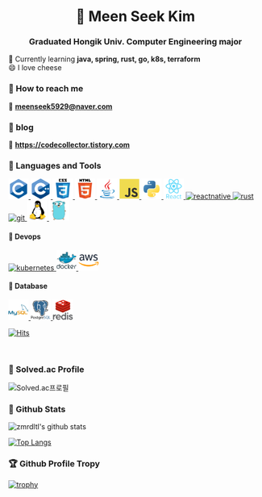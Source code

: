 <!--✨ _special_ ✨ repository

Here are some ideas to get you started:

- 🔭 I’m currently working on ...
- 🌱 I’m currently learning ... Hongik Univ. 4th grade graduate 2021.08
- 👯 I’m looking to collaborate on ... naver, kakao, or other it companies
- 🤔 I’m looking for help with ...
- 💬 Ask me about 
- 😄 Pronouns: 
- 
- 🍖 My motto: endurance all day, 1 commit per day, complete what i said, respect team members, faith with responsibility
-->

<h1 align="center"> 👋 Meen Seek Kim </h1>
<h3 align="center"> Graduated Hongik Univ. Computer Engineering major</h3>

🌱 Currently learning **java, spring, rust, go, k8s, terraform**
<br/>
😄 I love cheese
### :closed_book: How to reach me
  📧 **meenseek5929@naver.com**

### :closed_book: blog 
  📝 **https://codecollector.tistory.com**


<h3 align="left">📕 Languages and Tools</h3>
<p align="left"> 
  <a href="https://www.cprogramming.com/" target="_blank"> 
    <img src="https://raw.githubusercontent.com/devicons/devicon/master/icons/c/c-original.svg" alt="c" width="40" height="40"/> 
  </a> 
  <a href="https://www.w3schools.com/cpp/" target="_blank"> 
    <img src="https://raw.githubusercontent.com/devicons/devicon/master/icons/cplusplus/cplusplus-original.svg" alt="cplusplus" width="40" height="40"/> 
  </a> 
  <a href="https://www.w3schools.com/css/" target="_blank"> 
    <img src="https://raw.githubusercontent.com/devicons/devicon/master/icons/css3/css3-original-wordmark.svg" alt="css3" width="40" height="40"/> 
  </a> 
  <a href="https://www.w3.org/html/" target="_blank"> 
    <img src="https://raw.githubusercontent.com/devicons/devicon/master/icons/html5/html5-original-wordmark.svg" alt="html5" width="40" height="40"/> 
  </a> 
  <a href="https://www.java.com" target="_blank"> 
    <img src="https://raw.githubusercontent.com/devicons/devicon/master/icons/java/java-original.svg" alt="java" width="40" height="40"/> 
  </a> 
  <a href="https://developer.mozilla.org/en-US/docs/Web/JavaScript" target="_blank"> 
    <img src="https://raw.githubusercontent.com/devicons/devicon/master/icons/javascript/javascript-original.svg" alt="javascript" width="40" height="40"/> 
  </a> 
  <a href="https://www.python.org" target="_blank"> 
    <img src="https://raw.githubusercontent.com/devicons/devicon/master/icons/python/python-original.svg" alt="python" width="40" height="40"/> 
  </a> 
  <a href="https://reactjs.org/" target="_blank"> <img src="https://raw.githubusercontent.com/devicons/devicon/master/icons/react/react-original-wordmark.svg" alt="react" width="40" height="40"/> 
  </a> 
  <a href="https://reactnative.dev/" target="_blank"> 
    <img src="https://reactnative.dev/img/header_logo.svg" alt="reactnative" width="40" height="40"/> 
  </a> 
  <a href="[https://www.rust-lang.org]" target="_blank"> <img src="[https://raw.githubusercontent.com/devicons/devicon/master/icons/rust/rust-plain.svg](https://www.rust-lang.org/logos/rust-logo-512x512.png)" alt="rust" width="40" height="40"/> 
  </a> 
  <a href="https://git-scm.com/" target="_blank" rel="noreferrer"> 
    <img src="https://www.vectorlogo.zone/logos/git-scm/git-scm-icon.svg" alt="git" width="40" height="40"/> 
  </a> 
  <a href="https://www.linux.org/" target="_blank" rel="noreferrer"> 
    <img src="https://raw.githubusercontent.com/devicons/devicon/master/icons/linux/linux-original.svg" alt="linux" width="40" height="40"/> 
  </a> 
  <a href="https://golang.org" target="_blank" rel="noreferrer"> 
    <img src="https://raw.githubusercontent.com/devicons/devicon/master/icons/go/go-original.svg" alt="go" width="40" height="40"/> 
  </a> 
</p>

#### 📔 Devops
<p align="left"> 
  <a href="https://kubernetes.io" target="_blank" rel="noreferrer"> 
    <img src="https://www.vectorlogo.zone/logos/kubernetes/kubernetes-icon.svg" alt="kubernetes" width="40" height="40"/> 
  </a>
  <a href="https://www.docker.com/" target="_blank" rel="noreferrer"> 
      <img src="https://raw.githubusercontent.com/devicons/devicon/master/icons/docker/docker-original-wordmark.svg" alt="docker" width="40" height="40"/> 
  </a>
  <a href="https://aws.amazon.com" target="_blank" rel="noreferrer"> 
    <img src="https://raw.githubusercontent.com/devicons/devicon/master/icons/amazonwebservices/amazonwebservices-original-wordmark.svg" alt="aws" width="40" height="40"/> 
  </a>
</p>

#### 📔 Database
<p align="left"> 
  <a href="https://www.mysql.com/" target="_blank" rel="noreferrer"> 
    <img src="https://raw.githubusercontent.com/devicons/devicon/master/icons/mysql/mysql-original-wordmark.svg" alt="mysql" width="40" height="40"/> 
  </a> 
  <a href="https://www.postgresql.org" target="_blank" rel="noreferrer"> 
    <img src="https://raw.githubusercontent.com/devicons/devicon/master/icons/postgresql/postgresql-original-wordmark.svg" alt="postgresql" width="40" height="40"/> 
  </a> 
  <a href="https://redis.io" target="_blank" rel="noreferrer"> 
    <img src="https://raw.githubusercontent.com/devicons/devicon/master/icons/redis/redis-original-wordmark.svg" alt="redis" width="40" height="40"/> 
  </a>
</p>

[![Hits](https://hits.seeyoufarm.com/api/count/incr/badge.svg?url=https%3A%2F%2Fgithub.com%2Fzmrdltl&count_bg=%233DC7C8&title_bg=%23555555&icon=&icon_color=%23E7E7E7&title=hits&edge_flat=false)](https://hits.seeyoufarm.com)

<br/>

### :closed_book: Solved.ac Profile
![Solved.ac프로필](http://mazassumnida.wtf/api/v2/generate_badge?boj=xhdxhl)
### :closed_book: Github Stats
![zmrdltl's github stats](https://github-readme-stats.vercel.app/api?username=zmrdltl&show_icons=true&theme=radical&count_private=true)

[![Top Langs](https://github-readme-stats.vercel.app/api/top-langs/?username=zmrdltl&layout=compact)](https://github.com/anuraghazra/github-readme-stats)

### :trophy: Github Profile Tropy
[![trophy](https://github-profile-trophy.vercel.app/?username=zmrdltl&title=Commit,PullRequest,Followers,Repositories,Stars,Issues,MultipleLang,Organizations&theme=radical&column=4)](https://github.com/ryo-ma/github-profile-trophy)


